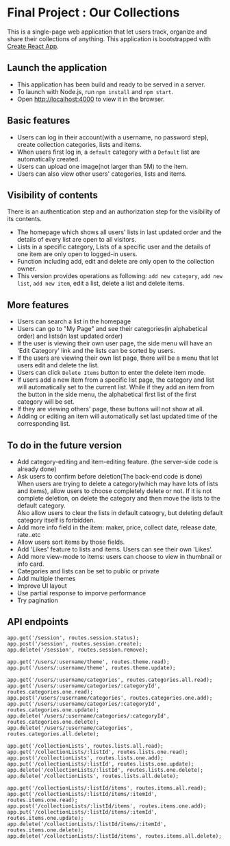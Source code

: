 # Final Project : Our Collections

This is a single-page web application that let users track, organize and share their collections of anything.
This application is bootstrapped with [Create React App](https://github.com/facebook/create-react-app).

## Launch the application
* This application has been build and ready to be served in a server.
* To launch with Node.js, run `npm install` and `npm start`.<br />
* Open [http://localhost:4000](http://localhost:4000) to view it in the browser.

## Basic features
* Users can log in their account(with a username, no password step), create collection categories, lists and items.
* When users first log in, a `default` category with a `Default` list are automatically created.
* Users can upload one image(not larger than 5M) to the item.
* Users can also view other users' categories, lists and items.

## Visibility of contents
There is an authentication step and an authorization step for the visibility of its contents.
* The homepage which shows all users' lists in last updated order and the details of every list are open to all visitors.
* Lists in a specific category, Lists of a specific user and the details of one item are only open to logged-in users.
* Function including add, edit and delete are only open to the collection owner.
* This version provides operations as following: `add new category`, `add new list`, `add new item`, edit a list, delete a list and delete items.

## More features
* Users can search a list in the homepage
* Users can go to "My Page" and see their categories(in alphabetical order) and lists(in last updated order)
* If the user is viewing their own user page, the side menu will have an 'Edit Category' link and the lists can be sorted by users.
* If the users are viewing their own list page, there will be a menu that let users edit and delete the list.
* Users can click `Delete Items` button to enter the delete item mode.
* If users add a new item from a specific list page, the category and list will automatically set to the current list. While if they add an item from the button in the side menu, the alphabetical first list of the first category will be set.
* If they are viewing others' page, these buttons will not show at all.
* Adding or editing an item will automatically set last updated time of the corresponding list.

## To do in the future version
* Add category-editing and item-editing feature. (the server-side code is already done)
* Ask users to confirm before deletion(The back-end code is done)<br />
When users are trying to delete a category(which may have lots of lists and items), allow users to choose completely delete or not. If it is not complete deletion, on delete the category and then move the lists to the default category.<br />
Also allow users to clear the lists in default cateogry, but deleting default category itself is forbidden.
* Add more info field in the item: maker, price, collect date, release date, rate..etc
* Allow users sort items by those fields.
* Add 'Likes' feature to lists and items. Users can see their own 'Likes'.
* Add more view-mode to items: users can choose to view in thumbnail or info card.
* Categories and lists can be set to public or private
* Add multiple themes
* Improve UI layout
* Use partial response to imporve performance
* Try pagination

## API endpoints
```
app.get('/session', routes.session.status);
app.post('/session', routes.session.create);
app.delete('/session', routes.session.remove);

app.get('/users/:username/theme', routes.theme.read);
app.put('/users/:username/theme', routes.theme.update);

app.get('/users/:username/categories', routes.categories.all.read);
app.get('/users/:username/categories/:categoryId', routes.categories.one.read);
app.post('/users/:username/categories', routes.categories.one.add);
app.put('/users/:username/categories/:categoryId', routes.categories.one.update);
app.delete('/users/:username/categories/:categoryId', routes.categories.one.delete);
app.delete('/users/:username/categories', routes.categories.all.delete);

app.get('/collectionLists', routes.lists.all.read);
app.get('/collectionLists/:listId', routes.lists.one.read);
app.post('/collectionLists', routes.lists.one.add);
app.put('/collectionLists/:listId', routes.lists.one.update);
app.delete('/collectionLists/:listId', routes.lists.one.delete);
app.delete('/collectionLists', routes.lists.all.delete);

app.get('/collectionLists/:listId/items', routes.items.all.read);
app.get('/collectionLists/:listId/items/:itemId', routes.items.one.read);
app.post('/collectionLists/:listId/items', routes.items.one.add);
app.put('/collectionLists/:listId/items/:itemId', routes.items.one.update);
app.delete('/collectionLists/:listId/items/:itemId', routes.items.one.delete);
app.delete('/collectionLists/:listId/items', routes.items.all.delete);

```



